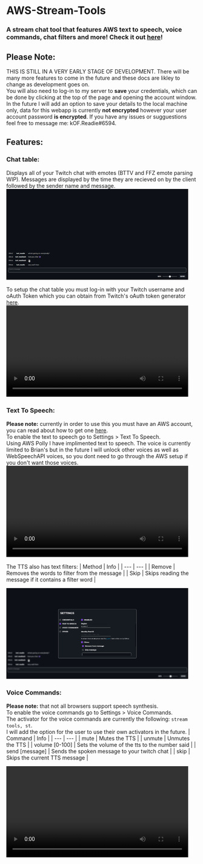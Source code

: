 # AWS-Stream-Tools
### A stream chat tool that features AWS text to speech, voice commands, chat filters and more! Check it out [here](http://readie.global-gaming.co/stream-tools/)!

## Please Note:
THIS IS STILL IN A VERY EARLY STAGE OF DEVELOPMENT. There will be many more features to come in the future and these docs are likley to change as development goes on.  
You will also need to log-in to my server to **save** your credentials, which can be done by clicking at the top of the page and opening the account window. In the future I will add an option to save your details to the local machine only, data for this webapp is currently **not encrypted** however your user account password **is encrypted**.
If you have any issues or sugguestions feel free to message me: kOF.Readie#6594.

## Features:
### Chat table:

Displays all of your Twitch chat with emotes (BTTV and FFZ emote parsing WIP). Messages are displayed by the time they are recieved on by the client followed by the sender name and message.  
<img src="./assets/chat.png" width="480">

To setup the chat table you must log-in with your Twitch username and oAuth Token which you can obtain from Twitch's oAuth token generator [here](https://twitchapps.com/tmi/).  
<video src="./assets/open%20settings.mp4" width="480" controls></video>

### Text To Speech:
**Please note:** currently in order to use this you must have an AWS account, you can read about how to get one [here](/AWS%20Setup.md).  
To enable the text to speech go to Settings > Text To Speech.  
Using AWS Polly I have implimented text to speech. The voice is currently limited to Brian's but in the future I will unlock other voices as well as WebSpeechAPI voices, so you dont need to go through the AWS setup if you don't want those voices.  
<video src="./assets/tts.mp4" width="480" controls></video>

The TTS also has text filters:
| Method | Info |
| --- | --- |
| Remove | Removes the words to filter from the message |
| Skip | Skips reading the message if it contains a filter word |

<img src="./assets/tts.png" width="480">

### Voice Commands:
**Please note:** that not all browsers support speech synthesis.  
To enable the voice commands go to Settings > Voice Commands.  
The activator for the voice commands are currently the following: `stream tools, st`.  
I will add the option for the user to use their own activators in the future.
| Command | Info |
| --- | --- |
| mute | Mutes the TTS |
| unmute | Unmutes the TTS |
| volume [0-100] | Sets the volume of the tts to the number said |
| send [message] | Sends the spoken message to your twitch chat |
| skip | Skips the current TTS message |

<video src="./assets/vc.mp4" width="480" controls></video>